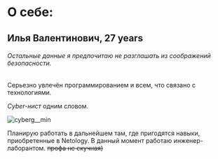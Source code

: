# О себе:
## Илья Валентинович, 27 years
###### Остальные данные я предпочитаю не разглашать из соображений безопасности.
Серьезно увлечён программированием и всем, что связано с технологиями. 

_Cyber-нист_ одним словом.


![cyberg__min](https://github.com/user-attachments/assets/4c095d70-548d-4206-8f3d-09e1fd7723ba)


Планирую работать в дальнейшем там, где пригодятся навыки, приобретенные в Netology.
В данный момент работаю инженер-лаборантом. ~~профа не скучная)~~
